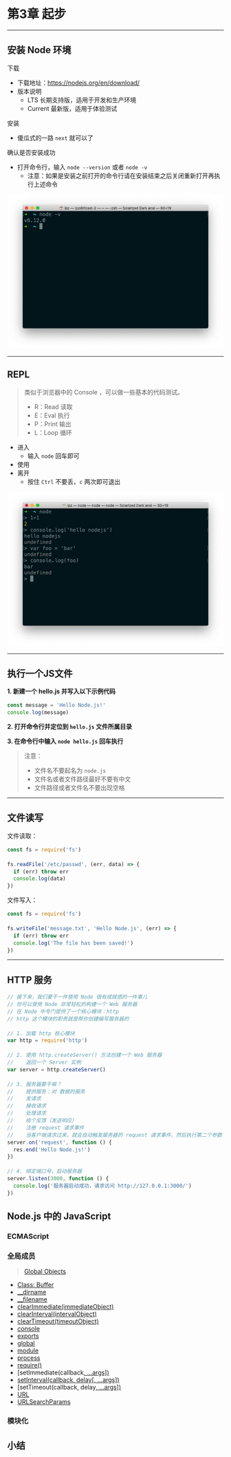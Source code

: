 # 第3章 起步

---

## 安装 Node 环境

下载

- 下载地址：https://nodejs.org/en/download/
- 版本说明
  - LTS 长期支持版，适用于开发和生产环境
  - Current 最新版，适用于体验测试

安装

- 傻瓜式的一路 `next` 就可以了


确认是否安装成功

- 打开命令行，输入 `node --version` 或者 `node -v`
	- 注意：如果是安装之前打开的命令行请在安装结束之后关闭重新打开再执行上述命令

![image-20181107152816993](./assets/image-20181107152816993.png)

---

## REPL

> 类似于浏览器中的 Console ，可以做一些基本的代码测试。
>
> - R：Read 读取
> - E：Eval 执行
> - P：Print 输出
> - L：Loop 循环

- 进入
  - 输入 `node` 回车即可
- 使用
- 离开
  - 按住 `Ctrl` 不要丢，`c` 两次即可退出

![image-20181107154211879](./assets/image-20181107154211879.png)

---

## 执行一个JS文件

**1. 新建一个 hello.js 并写入以下示例代码**

```javascript
const message = 'Hello Node.js!'
console.log(message)

```

**2. 打开命令行并定位到 `hello.js` 文件所属目录**

**3. 在命令行中输入 `node hello.js` 回车执行**

> 注意：
> - 文件名不要起名为 `node.js`
> - 文件名或者文件路径最好不要有中文
> - 文件路径或者文件名不要出现空格

---

## 文件读写

文件读取：

```javascript
const fs = require('fs')

fs.readFile('/etc/passwd', (err, data) => {
  if (err) throw err
  console.log(data)
})

```

文件写入：

```javascript
const fs = require('fs')

fs.writeFile('message.txt', 'Hello Node.js', (err) => {
  if (err) throw err
  console.log('The file has been saved!')
})

```

---

## HTTP 服务

```javascript
// 接下来，我们要干一件使用 Node 很有成就感的一件事儿
// 你可以使用 Node 非常轻松的构建一个 Web 服务器
// 在 Node 中专门提供了一个核心模块：http
// http 这个模块的职责就是帮你创建编写服务器的

// 1. 加载 http 核心模块
var http = require('http')

// 2. 使用 http.createServer() 方法创建一个 Web 服务器
//    返回一个 Server 实例
var server = http.createServer()

// 3. 服务器要干嘛？
//    提供服务：对 数据的服务
//    发请求
//    接收请求
//    处理请求
//    给个反馈（发送响应）
//    注册 request 请求事件
//    当客户端请求过来，就会自动触发服务器的 request 请求事件，然后执行第二个参数：回调处理函数
server.on('request', function () {
  res.end('Hello Node.js!')
})

// 4. 绑定端口号，启动服务器
server.listen(3000, function () {
  console.log('服务器启动成功，请求访问 http://127.0.0.1:3000/')
})
```

## Node.js 中的 JavaScript

### ECMAScript

### 全局成员

> [Global Objects](https://nodejs.org/dist/latest-v10.x/docs/api/globals.html)

- [Class: Buffer](https://nodejs.org/dist/latest-v10.x/docs/api/globals.html#globals_class_buffer)
- [__dirname](https://nodejs.org/dist/latest-v10.x/docs/api/globals.html#globals_dirname)
- [__filename](https://nodejs.org/dist/latest-v10.x/docs/api/globals.html#globals_filename)
- [clearImmediate(immediateObject)](https://nodejs.org/dist/latest-v10.x/docs/api/globals.html#globals_clearimmediate_immediateobject)
- [clearInterval(intervalObject)](https://nodejs.org/dist/latest-v10.x/docs/api/globals.html#globals_clearinterval_intervalobject)
- [clearTimeout(timeoutObject)](https://nodejs.org/dist/latest-v10.x/docs/api/globals.html#globals_cleartimeout_timeoutobject)
- [console](https://nodejs.org/dist/latest-v10.x/docs/api/globals.html#globals_console)
- [exports](https://nodejs.org/dist/latest-v10.x/docs/api/globals.html#globals_exports)
- [global](https://nodejs.org/dist/latest-v10.x/docs/api/globals.html#globals_global)
- [module](https://nodejs.org/dist/latest-v10.x/docs/api/globals.html#globals_module)
- [process](https://nodejs.org/dist/latest-v10.x/docs/api/globals.html#globals_process)
- [require()](https://nodejs.org/dist/latest-v10.x/docs/api/globals.html#globals_require)
- [setImmediate(callback[, ...args\])](https://nodejs.org/dist/latest-v10.x/docs/api/globals.html#globals_setimmediate_callback_args)
- [setInterval(callback, delay\[, ...args\])](https://nodejs.org/dist/latest-v10.x/docs/api/globals.html#globals_setinterval_callback_delay_args)
- [setTimeout(callback, delay[, ...args\])](https://nodejs.org/dist/latest-v10.x/docs/api/globals.html#globals_settimeout_callback_delay_args)
- [URL](https://nodejs.org/dist/latest-v10.x/docs/api/globals.html#globals_url)
- [URLSearchParams](https://nodejs.org/dist/latest-v10.x/docs/api/globals.html#globals_urlsearchparams)

### 模块化

## 小结